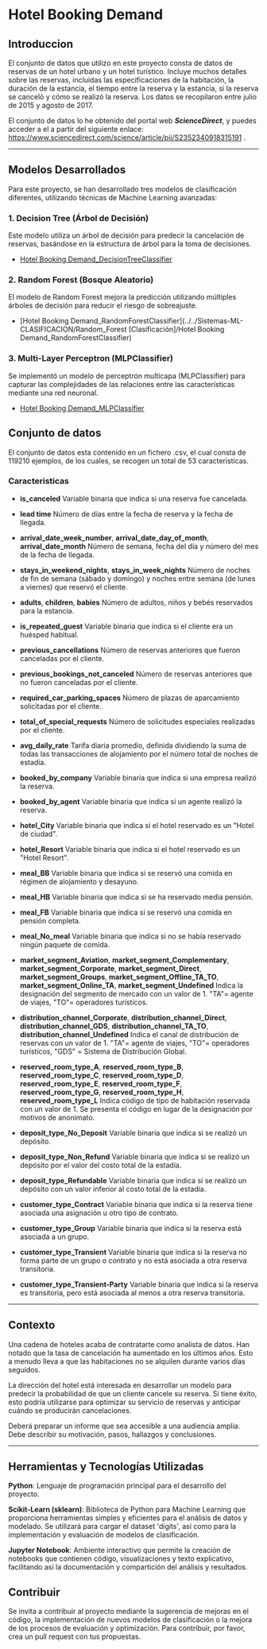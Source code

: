 # Hotel Booking Demand

## Introduccion

El conjunto de datos que utilizo en este proyecto consta de datos de reservas de un hotel urbano y un hotel turístico. Incluye muchos detalles sobre las reservas, incluidas las especificaciones de la habitación, la duración de la estancia, el tiempo entre la reserva y la estancia, si la reserva se canceló y cómo se realizó la reserva. Los datos se recopilaron entre julio de 2015 y agosto de 2017.

El conjunto de datos lo he obtenido del portal web ***ScienceDirect***, y puedes acceder a el a partir del siguiente enlace: https://www.sciencedirect.com/science/article/pii/S2352340918315191 .

---

## Modelos Desarrollados

Para este proyecto, se han desarrollado tres modelos de clasificación diferentes, utilizando técnicas de Machine Learning avanzadas:

### 1. Decision Tree (Árbol de Decisión)

Este modelo utiliza un árbol de decisión para predecir la cancelación de reservas, basándose en la estructura de árbol para la toma de decisiones.

- [Hotel Booking Demand_DecisionTreeClassifier](/ruta/al/proyecto/DecisionTree)

### 2. Random Forest (Bosque Aleatorio)

El modelo de Random Forest mejora la predicción utilizando múltiples árboles de decisión para reducir el riesgo de sobreajuste.

- [Hotel Booking Demand_RandomForestClassifier](../../Sistemas-ML-CLASIFICACION/Random_Forest [Clasificación]/Hotel Booking Demand_RandomForestClassifier)

### 3. Multi-Layer Perceptron (MLPClassifier)

Se implementó un modelo de perceptrón multicapa (MLPClassifier) para capturar las complejidades de las relaciones entre las características mediante una red neuronal.

- [Hotel Booking Demand_MLPClassifier](/ruta/al/proyecto/MLPClassifier)


## Conjunto de datos



El conjunto de datos esta contenido en un fichero .csv, el cual consta de 119210 ejemplos, de los cuales, se recogen un total de 53 caracteristicas.

### Caracteristicas

* **is_canceled**	Variable binaria que indica si una reserva fue cancelada.

* **lead time**	Número de días entre la fecha de reserva y la fecha de llegada.

* **arrival_date_week_number**, **arrival_date_day_of_month**, **arrival_date_month**	Número de semana, fecha del día y número del mes de la fecha de llegada.

* **stays_in_weekend_nights**, **stays_in_week_nights**	Número de noches de fin de semana (sábado y domingo) y noches entre semana (de lunes a viernes) que reservó el cliente.

* **adults**, **children**, **babies**	Número de adultos, niños y bebés reservados para la estancia.

* **is_repeated_guest**	Variable binaria que indica si el cliente era un huésped habitual.

* **previous_cancellations**	Número de reservas anteriores que fueron canceladas por el cliente.

* **previous_bookings_not_canceled**	Número de reservas anteriores que no fueron canceladas por el cliente.

* **required_car_parking_spaces**	Número de plazas de aparcamiento solicitadas por el cliente.

* **total_of_special_requests**	Número de solicitudes especiales realizadas por el cliente.

* **avg_daily_rate**	Tarifa diaria promedio, definida dividiendo la suma de todas las transacciones de alojamiento por el número total de noches de estadía.

* **booked_by_company**	Variable binaria que indica si una empresa realizó la reserva.

* **booked_by_agent**	Variable binaria que indica si un agente realizó la reserva.

* **hotel_City**	Variable binaria que indica si el hotel reservado es un "Hotel de ciudad".

* **hotel_Resort**	Variable binaria que indica si el hotel reservado es un "Hotel Resort".

* **meal_BB**	Variable binaria que indica si se reservó una comida en régimen de alojamiento y desayuno.

* **meal_HB**	Variable binaria que indica si se ha reservado media pensión.

* **meal_FB**	Variable binaria que indica si se reservó una comida en pensión completa.

* **meal_No_meal**	Variable binaria que indica si no se había reservado ningún paquete de comida.

* **market_segment_Aviation**, **market_segment_Complementary**, **market_segment_Corporate**, **market_segment_Direct**, **market_segment_Groups**, **market_segment_Offline_TA_TO**, **market_segment_Online_TA**, **market_segment_Undefined**	Indica la designación del segmento de mercado con un valor de 1. "TA"= agente de viajes, "TO"= operadores turísticos.

* **distribution_channel_Corporate**, **distribution_channel_Direct**, **distribution_channel_GDS**, **distribution_channel_TA_TO**, **distribution_channel_Undefined**	Indica el canal de distribución de reservas con un valor de 1. "TA"= agente de viajes, "TO"= operadores turísticos, "GDS" = Sistema de Distribución Global.

* **reserved_room_type_A**, **reserved_room_type_B**, **reserved_room_type_C**, **reserved_room_type_D**, **reserved_room_type_E**, **reserved_room_type_F**, **reserved_room_type_G**, **reserved_room_type_H**, **reserved_room_type_L**  Indica código de tipo de habitación reservada con un valor de 1. Se presenta el código en lugar de la designación por motivos de anonimato.

* **deposit_type_No_Deposit**	Variable binaria que indica si se realizó un depósito.

* **deposit_type_Non_Refund**	Variable binaria que indica si se realizó un depósito por el valor del costo total de la estadía.

* **deposit_type_Refundable**	Variable binaria que indica si se realizó un depósito con un valor inferior al costo total de la estadía.

* **customer_type_Contract**	Variable binaria que indica si la reserva tiene asociada una asignación u otro tipo de contrato.

* **customer_type_Group**	Variable binaria que indica si la reserva está asociada a un grupo.

* **customer_type_Transient**	Variable binaria que indica si la reserva no forma parte de un grupo o contrato y no está asociada a otra reserva transitoria.

* **customer_type_Transient-Party**	Variable binaria que indica si la reserva es transitoria, pero está asociada al menos a otra reserva transitoria.


---

## Contexto

Una cadena de hoteles acaba de contratarte como analista de datos. Han notado que la tasa de cancelación ha aumentado en los últimos años. Esto a menudo lleva a que las habitaciones no se alquilen durante varios días seguidos.

La dirección del hotel está interesada en desarrollar un modelo para predecir la probabilidad de que un cliente cancele su reserva. Si tiene éxito, esto podría utilizarse para optimizar su servicio de reservas y anticipar cuándo se producirán cancelaciones.

Deberá preparar un informe que sea accesible a una audiencia amplia. Debe describir su motivación, pasos, hallazgos y conclusiones.

---

## Herramientas y Tecnologías Utilizadas

**Python**: Lenguaje de programación principal para el desarrollo del proyecto.

**Scikit-Learn (sklearn)**: Biblioteca de Python para Machine Learning que proporciona herramientas simples y eficientes para el análisis de datos y modelado. Se utilizará para cargar el dataset 'digits', así como para la implementación y evaluación de modelos de clasificación.

**Jupyter Notebook**: Ambiente interactivo que permite la creación de notebooks que contienen código, visualizaciones y texto explicativo, facilitando así la documentación y compartición del análisis y resultados.

## Contribuir

Se invita a contribuir al proyecto mediante la sugerencia de mejoras en el código, la implementación de nuevos modelos de clasificación o la mejora de los procesos de evaluación y optimización. Para contribuir, por favor, crea un pull request con tus propuestas.

